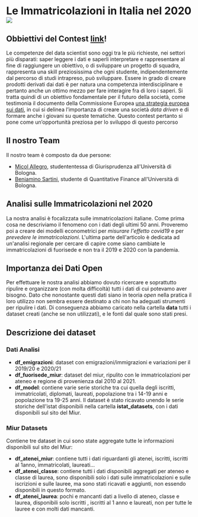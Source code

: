 # Le Immatricolazioni in Italia nel 2020 [<img src="https://encrypted-tbn0.gstatic.com/images?q=tbn:ANd9GcT8qQturk845vIJDdsBg5HgA-xu4XhmcWjxKk3-dWIVU7SllJw9kvTq4NX3gCU9_lDyzaw&usqp=CAU">](https://beniamino98.github.io/le-immatricolazioni-nelle-universita-italiane/)

## Obbiettivi del Contest [link](https://beniamino98.github.io/le-immatricolazioni-nelle-universita-italiane/index.html)!  

Le competenze del data scientist sono oggi tra le più richieste, nei settori più disparati: saper leggere i dati e saperli interpretare e rappresentare al fine di raggiungere un obiettivo, o di sviluppare un progetto di squadra, rappresenta una skill preziosissima che ogni studente, indipendentemente dal percorso di studi intrapreso, può sviluppare.
Essere in grado di creare prodotti derivati dai dati è per natura una competenza interdisciplinare e pertanto anche un ottimo mezzo per fare interagire fra di loro i saperi.
Si tratta quindi di un obiettivo fondamentale per il futuro della società, come testimonia il documento della Commissione Europea [una strategia europea sui dati](https://eur-lex.europa.eu/legal-content/IT/TXT/HTML/?uri=CELEX:52020DC0066&from=IT), in cui si delinea l’importanza di creare una società *data driven* e di formare anche i giovani su queste tematiche.
Questo contest pertanto si pone come un’opportunità preziosa per lo sviluppo di questo percorso


## Il nostro Team 

Il nostro team è composto da due persone:

- [Micol Allegro](https://www.linkedin.com/in/micolallegro97/), studententessa di Giurisprudenza all'Università di Bologna. 
- [Beniamino Sartini](https://www.linkedin.com/in/beniaminosartini/), studente di Quantitative Finance all'Università di Bologna.


## Analisi sulle Immatricolazioni nel 2020 

La nostra analisi è focalizzata sulle immatricolazioni italiane. Come prima cosa ne descriviamo il fenomeno con i dati degli ultimi 50 anni. 
Proveremo poi a creare dei modelli econometrici per *misurare l'effetto covid19* e per *prevedere le immatricolazioni*. L'ultima parte dell'articolo è dedicata ad un'analisi regionale per cercare di capire come siano cambiate le immatricolazioni di fuorisede e non tra il 2019 e 2020 con la pandemia. 


## Importanza dei Dati Open 

Per effettuare le nostra analisi abbiamo dovuto ricercare e soprattutto ripulire e organizzare (con molta difficoltà) tutti i dati di cui potevamo
aver bisogno. Dato che nonostante questi dati siano in teoria *open* nella pratica il loro utilizzo non sembra essere destinato a chi non ha adeguati strumenti per ripulire i dati. Di conseguenza abbiamo caricato nella cartella **data** tutti i dataset creati (anche se non utilizzati), e le fonti dal quale sono stati presi. 


## Descrizione dei dataset 

### Dati Analisi 

- **df_emigrazioni**: dataset con emigrazioni/immigrazioni e variazioni per il 2019/20 e 2020/21
- **df_fuorisede_miur**: dataset del miur, ripulito con le immatricolazioni per ateneo e regione di provenienza dal 2010 al 2021.
- **df_model**: contiene varie serie storiche tra cui quella degli iscritti, immatricolati, diplomati, laureati, popolazione tra i 14-19 anni e popolazione tra 19-25 anni. Il dataset è stato ricavato unendo le serie storiche dell'istat disponibili nella cartella **istat_datasets**, con i dati disponibili sul sito del Miur. 

### Miur Datasets
Contiene tre dataset in cui sono state aggregate tutte le informazioni disponibili sul sito del Miur: 

- **df_atenei_miur**: contiene tutti i dati riguardanti gli atenei, iscritti, iscritti al 1anno, immatricolati, laureati...
- **df_atenei_classe**: contiene tutti i dati disponibili aggregati per ateneo e classe di laurea, sono disponibili solo i dati sulle immatricolazioni e sulle iscrizioni e sulle lauree, ma sono stati ricavati e aggiunti, non essendo disponibili in questo formato.
- **df_atenei_laurea**: pochi e mancanti dati a livello di ateneo, classe e laurea, disponibili solo iscritti , iscritti al 1 anno e laureati, non per tutte le lauree e con molti dati mancanti. 


